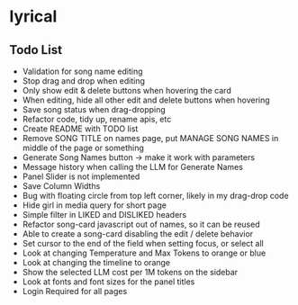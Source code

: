 # lyrical

## Todo List
- Validation for song name editing
- Stop drag and drop when editing
- Only show edit & delete buttons when hovering the card
- When editing, hide all other edit and delete buttons when hovering
- Save song status when drag-dropping
- Refactor code, tidy up, rename apis, etc
- Create README with TODO list
- Remove SONG TITLE on names page, put MANAGE SONG NAMES in middle of the page or something
- Generate Song Names button -> make it work with parameters
- Message history when calling the LLM for Generate Names
- Panel Slider is not implemented
- Save Column Widths
- Bug with floating circle from top left corner, likely in my drag-drop code
- Hide girl in media query for short page
- Simple filter in LIKED and DISLIKED headers
- Refactor song-card javascript out of names, so it can be reused
- Able to create a song-card disabling the edit / delete behavior
- Set cursor to the end of the field when setting focus, or select all
- Look at changing Temperature and Max Tokens to orange or blue
- Look at changing the timeline to orange
- Show the selected LLM cost per 1M tokens on the sidebar
- Look at fonts and font sizes for the panel titles
- Login Required for all pages
